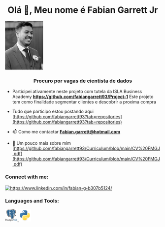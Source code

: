 <h1 align="center">Olá 👋, Meu nome é Fabian Garrett Jr</h1>
<img src="https://github.com/fabiangarrett93/Curriculum/blob/main/Eu.jpg?raw=true" />
<h3 align="center">Procuro por vagas de cientista de dados</h3>

- Participei ativamente neste projeto com tutela da ISLA Business Academy **https://github.com/fabiangarrett93/Project-1**
  Este projeto tem como finalidade segmentar clientes e descobrir a proxima compra

- Tudo que participo estou postando aqui [https://github.com/fabiangarrett93?tab=repositories](https://github.com/fabiangarrett93?tab=repositories)

- 📫 Como me contactar **Fabian.garrett@hotmail.com**

- 📄 Um pouco mais sobre mim [https://github.com/fabiangarrett93/Curriculum/blob/main/CV%20FMGJ.pdf](https://github.com/fabiangarrett93/Curriculum/blob/main/CV%20FMGJ.pdf)

<h3 align="left">Connect with me:</h3>
<p align="left">
<a href="https://linkedin.com/in/https://www.linkedin.com/in/fabian-g-b307b5124/" target="blank"><img align="center" src="https://raw.githubusercontent.com/rahuldkjain/github-profile-readme-generator/master/src/images/icons/Social/linked-in-alt.svg" alt="https://www.linkedin.com/in/fabian-g-b307b5124/" height="30" width="40" /></a>
</p>

<h3 align="left">Languages and Tools:</h3>
<p align="left"> <a href="https://www.postgresql.org" target="_blank" rel="noreferrer"> <img src="https://raw.githubusercontent.com/devicons/devicon/master/icons/postgresql/postgresql-original-wordmark.svg" alt="postgresql" width="40" height="40"/> </a> <a href="https://www.python.org" target="_blank" rel="noreferrer"> <img src="https://raw.githubusercontent.com/devicons/devicon/master/icons/python/python-original.svg" alt="python" width="40" height="40"/> </a> </p>
<!---
Sobre mim:

Sou formado em Administração de empresas desde o final de 2018. Atualmente, estou cursando Pósgraduação
em Analytics e Data Science Empresarial, na ISLA Business Academy. Aprendo rápido por
gostar de desafios e ser muito resiliente. Não costumo desistir fácil diante de adversidades, sou flexível e
me adapto bem a mudanças. Além disso, sou motivado, organizado e bastante comunicativo. Busco
especialização e crescimento profissional para direcionar a minha carreira para a área de Data Science.
 
Cursos realizados pela plataforma ALURA:

Introdução ao SQL com Microsoft SQL server 2017

Python para data science

Power BI Desktop: Construindo meu primeiro Dashboard


[Projetos:]

 Segmentação de clientes e previsão de clientes

Projeto em Rstudio https://github.com/fabiangarrett93/Project-1
Neste projeto foi utilizado
Rstudio 
Machine learn
Random forest
Decision Tree
K-means

Projeto em HTML escrito no VSCODE
https://github.com/fabiangarrett93/Portfolio-HTML/tree/main
--->


